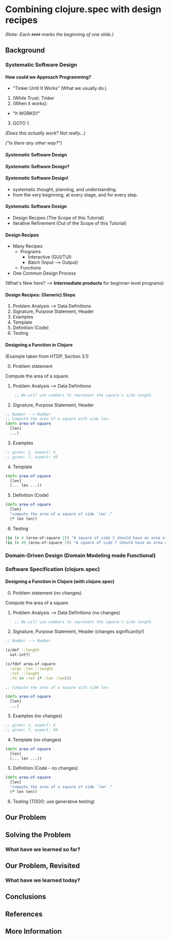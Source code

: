 # Combining clojure.spec with design recipes

_(Note: Each `####` marks the beginning of one slide.)_

## Background

### Systematic Software Design

#### How could we Approach Programming?

- "Tinker Until It Works"
(What we usually do.)

1. (While True): Tinker
2. (When it works):
 - "It WORKS!!"
3. GOTO 1.

_(Does this actually work? Not really...)_

_("Is there any other way?")_

#### _Systematic_ Software Design

#### _Systematic_ Software Design?

#### _Systematic_ Software Design!

- systematic thought, planning, and understanding.
- from the very beginning, at every stage, and for every step.

#### Systematic Software Design

- Design Recipes (The Scope of this Tutorial)
- Iterative Refinement (Out of the Scope of this Tutorial)

#### Design Recipes

- Many Recipes
  - Programs
    - Interactive (GUI/TUI)
    - Batch (Input --> Output)
  - Functions
- One Common Design Process

(What's New here? --> **Intermediate products** for beginner-level programs)

#### Design Recipes: (Generic) Steps

1. Problem Analysis --> Data Definitions
2. Signature, Purpose Statement, Header
3. Examples
4. Template
5. Definition (Code)
6. Testing

#### Designing a Function in Clojure

(Example taken from HTDP, Section 3.1)

0. Problem statement

Compute the area of a square.

1. Problem Analysis --> Data Definitions

```clojure
    ;; We will use numbers to represent the square's side length.
```

2. Signature, Purpose Statement, Header

```clojure
;; Number --> Number
;; Compute the area of a square with side len.
(defn area-of-square
  [len]
  ...)
```

3. Examples

```clojure
;; given: 2, expect: 4
;; given: 7, expect: 49
```

4. Template

```clojure
(defn area-of-square
  [len]
  (... len ...))
```

5. Definition (Code)

```clojure
(defn area-of-square
  [len]
  "compute the area of a square of side `len`."
  (* len len))
```

6. Testing

```clojure
(is (= 4 (area-of-square 2)) "A square of side 2 should have an area of 4.")
(is (= 49 (area-of-square 7)) "A square of side 7 should have an area of 49.")
```

### Domain-Driven Design (Domain Modeling made Functional)

### Software Specification (clojure.spec)

#### Designing a Function in Clojure (with clojure.spec)

0. Problem statement (no changes)

Compute the area of a square.

1. Problem Analysis --> Data Definitions (no changes)

```clojure
    ;; We will use numbers to represent the square's side length.
```

2. Signature, Purpose Statement, Header (changes significantly!)

```clojure
;; Number --> Number

(s/def ::lenght
  nat-int?)

(s/fdef area-of-square
  :args :len ::lenght
  :ret ::lenght
  :fn (= :ret (* :len :len)))

;; Compute the area of a square with side len.

(defn area-of-square
  [len]
  ...)
```

3. Examples (no changes)

```clojure
;; given: 2, expect: 4
;; given: 7, expect: 49
```
4. Template (no changes)

```clojure
(defn area-of-square
  [len]
  (... len ...))
```

5. Definition (Code - no changes)

```clojure
(defn area-of-square
  [len]
  "compute the area of a square of side `len`."
  (* len len))
```

6. Testing (TODO: use generative testing)

## Our Problem

## Solving the Problem

### What have we learned so far?

## Our Problem, Revisited

### What have we learned today?

## Conclusions

## References

## More Information

